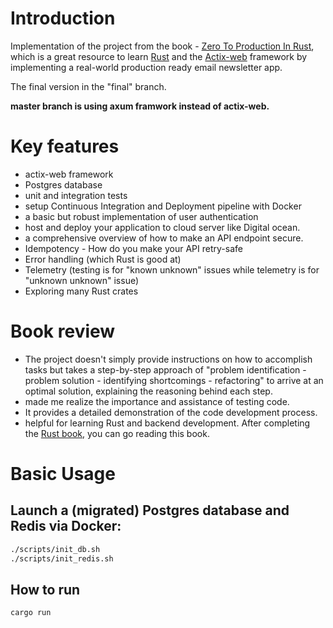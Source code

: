# Introduction

Implementation of the project from the book -
[Zero To Production In Rust](https://zero2prod.com), which is a great resource to learn
[Rust](https://www.rust-lang.org/) and the [Actix-web](https://actix.rs/)
framework by implementing a real-world production ready email newsletter app.

The final version in the "final" branch.

**master branch is using axum framwork instead of actix-web.**

# Key features
* actix-web framework
* Postgres database
* unit and integration tests
* setup Continuous Integration and Deployment pipeline with Docker
* a basic but robust implementation of user authentication
* host and deploy your application to cloud server like Digital ocean.
* a comprehensive overview of how to make an API endpoint secure. 
* Idempotency - How do you make your API retry-safe
* Error handling (which Rust is good at)
* Telemetry (testing is for "known unknown" issues while telemetry is for "unknown unknown" issue)
* Exploring many Rust crates

# Book review
* The project doesn't simply provide instructions on how to accomplish tasks but takes a step-by-step approach of "problem identification - problem solution - identifying shortcomings - refactoring" to arrive at an optimal solution, explaining the reasoning behind each step.
* made me realize the importance and assistance of testing code.
* It provides a detailed demonstration of the code development process.
* helpful for learning Rust and backend development. After completing the [Rust book](https://doc.rust-lang.org/book/), you can go reading this book.

# Basic Usage
## Launch a (migrated) Postgres database and Redis via Docker:
```bash
./scripts/init_db.sh
./scripts/init_redis.sh
```

## How to run
```bash
cargo run
```
